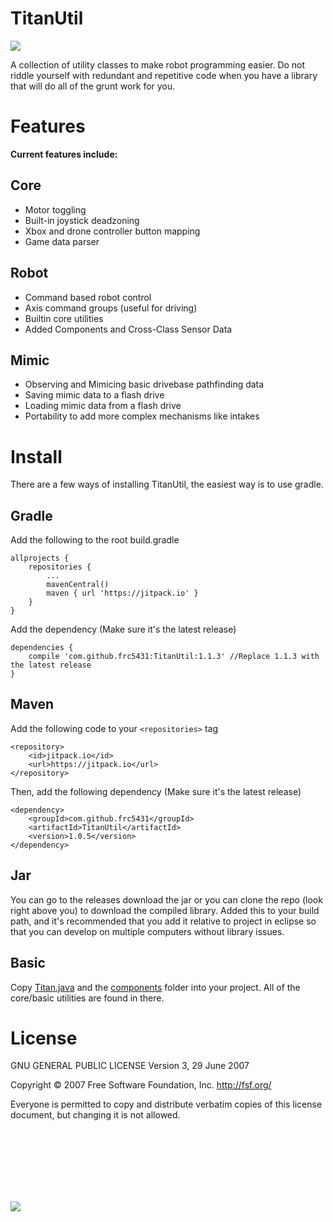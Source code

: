 # TitanUtil
[![](https://jitpack.io/v/frc5431/TitanUtil.svg)](https://jitpack.io/#frc5431/TitanUtil)

A collection of utility classes to make robot programming easier.
Do not riddle yourself with redundant and repetitive code when you have a library
that will do all of the grunt work for you.

# Features
**Current features include:**
## Core
* Motor toggling
* Built-in joystick deadzoning
* Xbox and drone controller button mapping
* Game data parser

## Robot
* Command based robot control
* Axis command groups (useful for driving)
* Builtin core utilities
* Added Components and Cross-Class Sensor Data

## Mimic
* Observing and Mimicing basic drivebase pathfinding data
* Saving mimic data to a flash drive
* Loading mimic data from a flash drive
* Portability to add more complex mechanisms like intakes

# Install
There are a few ways of installing TitanUtil, the easiest way is to use gradle.

## Gradle
Add the following to the root build.gradle
```
allprojects {
    repositories {
        ...
        mavenCentral()
        maven { url 'https://jitpack.io' }
    }
}
```

Add the dependency (Make sure it's the latest release)
```
dependencies {
    compile 'com.github.frc5431:TitanUtil:1.1.3' //Replace 1.1.3 with the latest release
}
```

## Maven

Add the following code to your `<repositories>` tag
```
<repository>
    <id>jitpack.io</id>
    <url>https://jitpack.io</url>
</repository>
```

Then, add the following dependency (Make sure it's the latest release)
```
<dependency>
    <groupId>com.github.frc5431</groupId>
    <artifactId>TitanUtil</artifactId>
    <version>1.0.5</version>
</dependency>
```

## Jar
You can go to the releases download the jar or you can clone the repo (look right above you)
to download the compiled library. Added this to your build path, and it's recommended that you
add it relative to project in eclipse so that you can develop on multiple computers without library
issues.

## Basic
Copy [Titan.java](https://raw.githubusercontent.com/frc5431/TitanUtil/master/src/main/java/frc/team5431/titan/Titan.java) 
and the [components](https://raw.githubusercontent.com/frc5431/TitanUtil/master/src/main/java/frc/team5431/titan/components/) folder into your project. All of
the core/basic utilities are found in there.

# License
GNU GENERAL PUBLIC LICENSE
Version 3, 29 June 2007

Copyright © 2007 Free Software Foundation, Inc. <http://fsf.org/>

Everyone is permitted to copy and distribute verbatim copies of this license document, but changing it is not allowed.

<br>
<br>
<br>
<br>
<br>
<br>

![](https://sites.google.com/a/pisd.edu/titan-robotics/_/rsrc/1493840311490/home-1/FullColorlogo%20with%20numbers.png?height=950&width=950)
